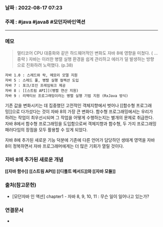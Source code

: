 ### 날짜 : 2022-08-17 07:23

### 주제 : #java #java8 #모던자바인액션
----
### 메모
> 멀티코어 CPU 대중화와 같은 하드웨어적인 변화도 자바 8에 영향을 미쳤다. ( ... 중략 ) 
> 자바는 이러한 병렬 실행 환경을 쉽게 관리하고 에러가 덜 발생하는 방향으로 진화하려 노력했다. 
> (p.38)

```` ad-note
자바 1.0 : 스레드와 락, 메모리 모델 지원
자바 5 : 스레드 풀, 병렬 실행 컬렉션 도입
자바 7 : 포크/조인 프레임워크 제공
자바 8 : [[스트림 API]](병렬 연산 지원)
자바 9 : 리액티브 프로그래밍이라는 병렬 실행 기법 지원 (RxJava 방식)
````



기존 값을 변화시키는 데 집중했던 고전적인 객체지향에서 벗어나 [[함수형 프로그래밍]]으로 다가섰다는 것이 자바 8의 가장 큰 변화다. 
함수형 프로그래밍에서는 우리가 하려는 작업이 최우선시되며 그 작업을 어떻게 수행하는지는 별개의 문제로 취급한다.
자바 8에서 함수형 프로그래밍을 도입함으로써 객체지향과 함수형, 두 가지 프로그래밍 패러다임의 장점을 모두 활용할 수 있게 되었다. 


자바 8에 추가된 새로운 기능 덕분에 기존에 다른 언어가 담당하던 생태계 영역을 자바 8이 정복하면서 자바 프로그래머에게는 더 많은 기회가 열릴 것이다. 


### 자바 8에 추가된 새로운 개념

**[[자바 함수]]**
**[[스트림 API]]**
**[[디폴트 메서드]]와 [[자바 모듈]]**




### 출처(참고문헌)
- [모던자바 인 액션] chapter1 - 자바 8, 9, 10, 11 : 무슨 일이 일어나고 있는가?

### 연결문서
- 
